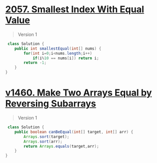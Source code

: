 # [2057. Smallest Index With Equal Value](https://leetcode.com/problems/smallest-index-with-equal-value/)
> Version 1
```java
 class Solution {
    public int smallestEqual(int[] nums) {
        for(int i=0;i<nums.length;i++)
            if(i%10 == nums[i]) return i;
        return -1;
    }
}
```

# [v1460. Make Two Arrays Equal by Reversing Subarrays](https://leetcode.com/problems/make-two-arrays-equal-by-reversing-subarrays/)
> Version 1
```java
 class Solution {
    public boolean canBeEqual(int[] target, int[] arr) {
        Arrays.sort(target);
        Arrays.sort(arr);
        return Arrays.equals(target,arr);
    }
}
```